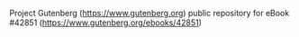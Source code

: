 Project Gutenberg (https://www.gutenberg.org) public repository for eBook #42851 (https://www.gutenberg.org/ebooks/42851)
